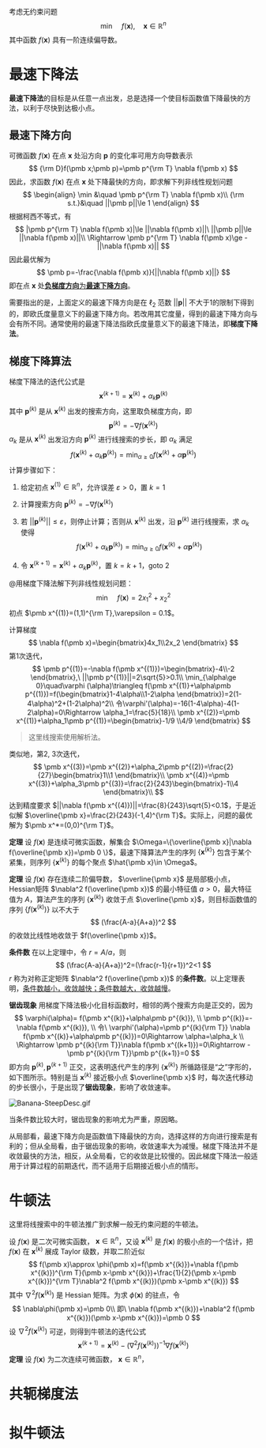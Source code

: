 考虑无约束问题
$$
\min\quad f(\pmb x),\quad \pmb x\in\mathbb{R}^n
$$
其中函数 $f(\pmb x)$ 具有一阶连续偏导数。



# 最速下降法

**最速下降法**的目标是从任意一点出发，总是选择一个使目标函数值下降最快的方法，以利于尽快到达极小点。



## 最速下降方向

可微函数 $f(\pmb x)$ 在点 $\pmb x$ 处沿方向 $\pmb p$ 的变化率可用方向导数表示
$$
{\rm D}f(\pmb x;\pmb p)=\pmb p^{\rm T} \nabla f(\pmb x)
$$
因此，求函数 $f(\pmb x)$ 在点 $\pmb x$ 处下降最快的方向，即求解下列非线性规划问题
$$
\begin{align}
\min &\quad \pmb p^{\rm T} \nabla f(\pmb x)\\
{\rm s.t.}&\quad ||\pmb p||\le 1
\end{align}
$$
根据柯西不等式，有
$$
|\pmb p^{\rm T} \nabla f(\pmb x)|\le ||\nabla f(\pmb x)||\ ||\pmb p||\le ||\nabla f(\pmb x)||\\
\Rightarrow \pmb p^{\rm T} \nabla f(\pmb x)\ge -||\nabla f(\pmb x)||
$$
因此最优解为
$$
\pmb p=-\frac{\nabla f(\pmb x)}{||\nabla f(\pmb x)||}
$$
即在点 $\pmb x$ 处<u>**负梯度方向**为**最速下降方向**</u>。

需要指出的是，上面定义的最速下降方向是在 $\ell_2$ 范数 $||\pmb p||$ 不大于1的限制下得到的，即欧氏度量意义下的最速下降方向。若改用其它度量，得到的最速下降方向与会有所不同。通常使用的最速下降法指欧氏度量意义下的最速下降法，即**梯度下降法**。



## 梯度下降算法

梯度下降法的迭代公式是
$$
\pmb x^{(k+1)}=\pmb x^{(k)}+\alpha_k\pmb p^{(k)}
$$
其中 $\pmb p^{(k)}$ 是从 $\pmb x^{(k)}$ 出发的搜索方向，这里取负梯度方向，即
$$
\pmb p^{(k)}=-\nabla f(\pmb x^{(k)})
$$
$\alpha_k$ 是从 $\pmb x^{(k)}$ 出发沿方向 $\pmb p^{(k)}$ 进行线搜索的步长，即 $\alpha_k$ 满足
$$
f(\pmb x^{(k)}+\alpha_k\pmb p^{(k)})=\min_{\alpha \ge 0}f(\pmb x^{(k)}+\alpha\pmb p^{(k)})
$$
计算步骤如下：

1. 给定初点 $\pmb x^{(1)}\in\mathbb{R}^n$，允许误差 $\varepsilon >0$，置 $k=1$ 

2. 计算搜索方向 $\pmb p^{(k)}=-\nabla f(\pmb x^{(k)})$ 

3. 若 $||\pmb p^{(k)}||\le \varepsilon$，则停止计算；否则从 $\pmb x^{(k)}$ 出发，沿 $\pmb p^{(k)}$ 进行线搜索，求 $\alpha_k$ 使得
   $$
   f(\pmb x^{(k)}+\alpha_k\pmb p^{(k)})=\min_{\alpha \ge 0}f(\pmb x^{(k)}+\alpha\pmb p^{(k)})
   $$

4. 令 $\pmb x^{(k+1)}=\pmb x^{(k)}+\alpha_k\pmb p^{(k)}$，置 $k=k+1$，goto 2



@用梯度下降法解下列非线性规划问题：
$$
\min\quad f(\pmb x)=2x_1^2+x_2^2
$$
初点 $\pmb x^{(1)}=(1,1)^{\rm T},\varepsilon = 0.1$。

计算梯度
$$
\nabla f(\pmb x)=\begin{bmatrix}4x_1\\2x_2 \end{bmatrix}
$$
第1次迭代，
$$
\pmb p^{(1)}=-\nabla f(\pmb x^{(1)})=\begin{bmatrix}-4\\-2 \end{bmatrix},\ ||\pmb p^{(1)}||=2\sqrt{5}>0.1\\
\min_{\alpha\ge 0}\quad\varphi (\alpha)\triangleq f(\pmb x^{(1)}+\alpha\pmb p^{(1)})=f(\begin{bmatrix}1-4\alpha\\1-2\alpha \end{bmatrix})=2(1-4\alpha)^2+(1-2\alpha)^2\\
令\varphi'(\alpha)=-16(1-4\alpha)-4(1-2\alpha)=0\Rightarrow
\alpha_1=\frac{5}{18}\\
\pmb x^{(2)}=\pmb x^{(1)}+\alpha_1\pmb p^{(1)}=\begin{bmatrix}-1/9 \\4/9 \end{bmatrix}
$$

> 这里线搜索使用解析法。

类似地，第2, 3次迭代，
$$
\pmb x^{(3)}=\pmb x^{(2)}+\alpha_2\pmb p^{(2)}=\frac{2}{27}\begin{bmatrix}1\\1 \end{bmatrix}\\
\pmb x^{(4)}=\pmb x^{(3)}+\alpha_3\pmb p^{(3)}=\frac{2}{243}\begin{bmatrix}-1\\4 \end{bmatrix}\\
$$
达到精度要求 $||\nabla f(\pmb x^{(4)})||=\frac{8}{243}\sqrt{5}<0.1$，于是近似解 $\overline{\pmb x}=\frac{2}{243}(-1,4)^{\rm T}$。实际上，问题的最优解为 $\pmb x^*=(0,0)^{\rm T}$。



**定理** 设 $f(\pmb x)$ 是连续可微实函数，解集合 $\Omega=\{\overline{\pmb x}|\nabla f(\overline{\pmb x})=\pmb 0 \}$，最速下降算法产生的序列 $\{\pmb x^{(k)}\}$ 包含于某个紧集，则序列 $\{\pmb x^{(k)}\}$ 的每个聚点 $\hat{\pmb x}\in \Omega$。

**定理** 设 $f(\pmb x)$ 存在连续二阶偏导数， $\overline{\pmb x}$ 是局部极小点，Hessian矩阵 $\nabla^2 f(\overline{\pmb x})$ 的最小特征值 $a>0$，最大特征值为 $A$，算法产生的序列 $\{\pmb x^{(k)}\}$ 收敛于点 $\overline{\pmb x}$，则目标函数值的序列 $\{f(\pmb x^{(k)})\}$ 以不大于
$$
(\frac{A-a}{A+a})^2
$$
的收敛比线性地收敛于 $f(\overline{\pmb x})$。

**条件数** 在以上定理中，令 $r=A/a$，则
$$
(\frac{A-a}{A+a})^2=(\frac{r-1}{r+1})^2<1
$$
$r$ 称为对称正定矩阵 $\nabla^2 f(\overline{\pmb x})$ 的**条件数**。以上定理表明，<u>条件数越小，收敛越快；条件数越大，收敛越慢</u>。

**锯齿现象** 用梯度下降法极小化目标函数时，相邻的两个搜索方向是正交的，因为
$$
\varphi(\alpha)= f(\pmb x^{(k)}+\alpha\pmb p^{(k)}), \\
\pmb p^{(k)}=-\nabla f(\pmb x^{(k)}), \\
令\ \varphi'(\alpha)=\pmb p^{(k){\rm T}} \nabla f(\pmb x^{(k)}+\alpha\pmb p^{(k)})=0\Rightarrow \alpha=\alpha_k \\
\Rightarrow \pmb p^{(k){\rm T}}\nabla f(\pmb x^{(k+1)})=0\Rightarrow -\pmb p^{(k){\rm T}}\pmb p^{(k+1)}=0
$$
即方向 $\pmb p^{(k)},\pmb p^{(k+1)}$ 正交，这表明迭代产生的序列 $\{\pmb x^{(k)}\}$ 所循路径是“之”字形的，如下图所示。特别是当 $\pmb x^{(k)}$ 接近极小点 $\overline{\pmb x}$ 时，每次迭代移动的步长很小，于是出现了**锯齿现象**，影响了收敛速率。

![Banana-SteepDesc.gif](https://upload.wikimedia.org/wikipedia/commons/thumb/6/60/Banana-SteepDesc.gif/400px-Banana-SteepDesc.gif)

当条件数比较大时，锯齿现象的影响尤为严重，原因略。



从局部看，最速下降方向是函数值下降最快的方向，选择这样的方向进行搜索是有利的；但从全局看，由于锯齿现象的影响，收敛速率大为减慢。梯度下降法并不是收敛最快的方法，相反，从全局看，它的收敛是比较慢的。因此梯度下降法一般适用于计算过程的前期迭代，而不适用于后期接近极小点的情形。





# 牛顿法

这里将线搜索中的牛顿法推广到求解一般无约束问题的牛顿法。

设 $f(\pmb x)$ 是二次可微实函数， $\pmb x\in\mathbb{R}^n$，又设 $\pmb x^{(k)}$ 是 $f(\pmb x)$ 的极小点的一个估计，把 $f(\pmb x)$ 在 $\pmb x^{(k)}$ 展成 Taylor 级数，并取二阶近似
$$
f(\pmb x)\approx \phi(\pmb x)=f(\pmb x^{(k)})+\nabla f(\pmb x^{(k)})^{\rm T}(\pmb x-\pmb x^{(k)})+\frac{1}{2}(\pmb x-\pmb x^{(k)})^{\rm T}\nabla^2 f(\pmb x^{(k)})(\pmb x-\pmb x^{(k)})
$$
其中 $\nabla^2 f(\pmb x^{(k)})$ 是 Hessian 矩阵。为求 $\phi(\pmb x)$ 的驻点，令
$$
\nabla\phi(\pmb x)=\pmb 0\\
即\ \nabla f(\pmb x^{(k)})+\nabla^2 f(\pmb x^{(k)})(\pmb x-\pmb x^{(k)})=\pmb 0
$$
设 $\nabla^2 f(\pmb x^{(k)})$ 可逆，则得到牛顿法的迭代公式
$$
\pmb x^{(k+1)}=\pmb x^{(k)}-(\nabla^2 f(\pmb x^{(k)}))^{-1}\nabla f(\pmb x^{(k)})
$$
**定理** 设 $f(\pmb x)$ 为二次连续可微函数， $\pmb x\in\mathbb{R}^n$，







# 共轭梯度法





# 拟牛顿法

